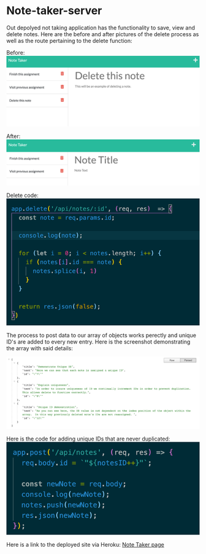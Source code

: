 # Note-taker-server

Out depolyed not taking application has the functionality to save, view and delete notes.  Here are the before and after pictures of the delete process as well as the route pertaining to the delete function:

Before:
![Before delete Screenshot](/screenshots/before.png "Before delete")

After:
![After delete Screenshot](/screenshots/after.png "After delete")

Delete code:
![Code for delete Screenshot](/screenshots/delete-code.png "Code for delete")

The process to post data to our array of objects works perectly and unique ID's are added to every new entry.  Here is the screenshot demonstrating the array with said details:

![Api Screenshot](/screenshots/api.png "Api delete")

Here is the code for adding unique IDs that are never duplicated:
![ID code Screenshot](/screenshots/unique-code.png "ID code")


Here is a link to the deployed site via Heroku:
[Note Taker page](https://pure-beach-02057.herokuapp.com/ "Note Taker")